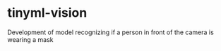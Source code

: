 # tinyml-vision

Development of model recognizing if a person in front of the camera is wearing a mask
